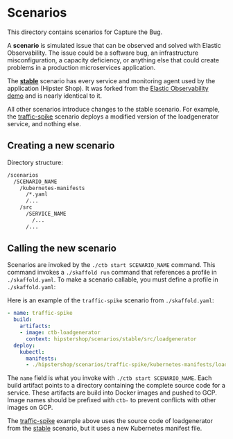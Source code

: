 # Scenarios

This directory contains scenarios for Capture the Bug.

A **scenario** is simulated issue that can be observed and solved with Elastic Observability. The issue could be a software bug, an infrastructure misconfiguration, a capacity deficiency, or anything else that could create problems in a production microservices application.

The **[stable](stable)** scenario has every service and monitoring agent used by the application (Hipster Shop). It was forked from the [Elastic Observability demo](https://github.com/elastic/demos/tree/master/observe) and is nearly identical to it.

All other scenarios introduce changes to the stable scenario. For example, the [traffic-spike](traffic-spike) scenario deploys a modified version of the loadgenerator service, and nothing else.


## Creating a new scenario

Directory structure:

```sh
/scenarios
  /SCENARIO_NAME
    /kubernetes-manifests
      /*.yaml
      /...
    /src
      /SERVICE_NAME
        /...
      /...
```

## Calling the new scenario

Scenarios are invoked by the `./ctb start SCENARIO_NAME` command. This command invokes a `./skaffold run` command that references a profile in `./skaffold.yaml`. To make a scenario callable, you must define a profile in `./skaffold.yaml`:

Here is an example of the `traffic-spike` scenario from `./skaffold.yaml`:

```yaml
- name: traffic-spike
  build:
    artifacts:
    - image: ctb-loadgenerator
      context: hipstershop/scenarios/stable/src/loadgenerator
  deploy:
    kubectl:
      manifests:
      - ./hipstershop/scenarios/traffic-spike/kubernetes-manifests/loadgenerator.yaml
```

The `name` field is what you invoke with `./ctb start SCENARIO_NAME`. Each build artifact points to a directory containing the complete source code for a service. These artifacts are build into Docker images and pushed to GCP. Image names should be prefixed with `ctb-` to prevent conflicts with other images on GCP.

The [traffic-spike](traffic-spike) example above uses the source code of loadgenerator from the [stable](stable) scenario, but it uses a new Kubernetes manifest file.
